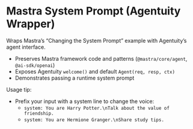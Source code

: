 # Mastra System Prompt (Agentuity Wrapper)

Wraps Mastra’s “Changing the System Prompt” example with Agentuity’s agent interface.

- Preserves Mastra framework code and patterns (`@mastra/core/agent`, `@ai-sdk/openai`)
- Exposes Agentuity `welcome()` and default `Agent(req, resp, ctx)`
- Demonstrates passing a runtime system prompt

Usage tip:
- Prefix your input with a system line to change the voice:
  - `system: You are Harry Potter.\nTalk about the value of friendship.`
  - `system: You are Hermione Granger.\nShare study tips.`
